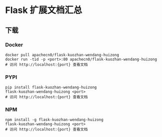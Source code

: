# Flask 扩展文档汇总

## 下载

### Docker

```
docker pull apachecn0/flask-kuozhan-wendang-huizong
docker run -tid -p <port>:80 apachecn0/flask-kuozhan-wendang-huizong
# 访问 http://localhost:{port} 查看文档
```

### PYPI

```
pip install flask-kuozhan-wendang-huizong
flask-kuozhan-wendang-huizong <port>
# 访问 http://localhost:{port} 查看文档
```

### NPM

```
npm install -g flask-kuozhan-wendang-huizong
flask-kuozhan-wendang-huizong <port>
# 访问 http://localhost:{port} 查看文档
```